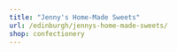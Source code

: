 ```yaml
---
title: "Jenny's Home-Made Sweets"
url: /edinburgh/jennys-home-made-sweets/
shop: confectionery
---
```

